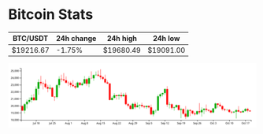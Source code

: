 # Bitcoin Stats

BTC/USDT|24h change|24h high|24h low|
|---|---|---|---|
|$19216.67|-1.75%|$19680.49|$19091.00|

<img src="./chart.svg">

